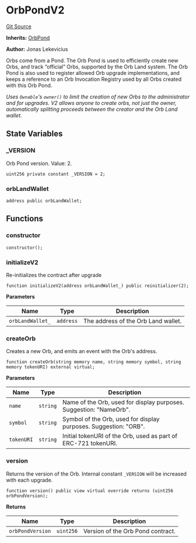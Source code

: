 # OrbPondV2
[Git Source](https://github.com/orbland/orb/blob/ef217489df43f420a76112a53516d27603cf94a8/src/OrbPondV2.sol)

**Inherits:**
[OrbPond](/src/OrbPond.sol/contract.OrbPond.md)

**Author:**
Jonas Lekevicius

Orbs come from a Pond. The Orb Pond is used to efficiently create new Orbs, and track “official” Orbs,
supported by the Orb Land system. The Orb Pond is also used to register allowed Orb upgrade
implementations, and keeps a reference to an Orb Invocation Registry used by all Orbs created with this
Orb Pond.

*Uses `Ownable`'s `owner()` to limit the creation of new Orbs to the administrator and for upgrades.
V2 allows anyone to create orbs, not just the owner, automatically splitting proceeds between the creator
and the Orb Land wallet.*


## State Variables
### _VERSION
Orb Pond version. Value: 2.


```solidity
uint256 private constant _VERSION = 2;
```


### orbLandWallet

```solidity
address public orbLandWallet;
```


## Functions
### constructor


```solidity
constructor();
```

### initializeV2

Re-initializes the contract after upgrade


```solidity
function initializeV2(address orbLandWallet_) public reinitializer(2);
```
**Parameters**

|Name|Type|Description|
|----|----|-----------|
|`orbLandWallet_`|`address`|  The address of the Orb Land wallet.|


### createOrb

Creates a new Orb, and emits an event with the Orb's address.


```solidity
function createOrb(string memory name, string memory symbol, string memory tokenURI) external virtual;
```
**Parameters**

|Name|Type|Description|
|----|----|-----------|
|`name`|`string`|     Name of the Orb, used for display purposes. Suggestion: "NameOrb".|
|`symbol`|`string`|   Symbol of the Orb, used for display purposes. Suggestion: "ORB".|
|`tokenURI`|`string`| Initial tokenURI of the Orb, used as part of ERC-721 tokenURI.|


### version

Returns the version of the Orb. Internal constant `_VERSION` will be increased with each upgrade.


```solidity
function version() public view virtual override returns (uint256 orbPondVersion);
```
**Returns**

|Name|Type|Description|
|----|----|-----------|
|`orbPondVersion`|`uint256`| Version of the Orb Pond contract.|


